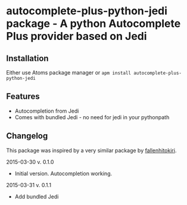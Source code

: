 # autocomplete-plus-python-jedi package - A python Autocomplete Plus provider based on Jedi

## Installation

Either use Atoms package manager or `apm install autocomplete-plus-python-jedi`

## Features

* Autocompletion from Jedi
* Comes with bundled Jedi - no need for jedi in your pythonpath

## Changelog

This package was inspired by a very similar package by [fallenhitokiri](https://github.com/fallenhitokiri/autocomplete-plus-jedi).

2015-03-30 	v. 0.1.0
* Initial version. Autocompletion working.

2015-03-31 	v. 0.1.1
* Add bundled Jedi
